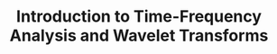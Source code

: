 --- 
title: Introduction to Time-Frequency Analysis and Wavelet Transforms
authors: ["Arun Tangirala"]
categories: "nptel-courses"
tags: ["fourier transform", "time frequency analysis", "wavelet transforms"]
description: The course introduces the basic concepts of time-frequency analysis such as joint energy density, duration-bandwidth principle, analytic signals, etc. and wavelet transforms, specifically, the continuous and discrete versions. A short review of Fourier transforms will be presented at the start of the course.
link: https://nptel.ac.in/courses/103106114/ 
image: "introduction-to-time-frequency-analysis.png"
draft: false
---